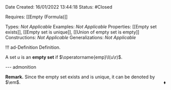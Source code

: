 <br />
<br />

Date Created: 16/01/2022 13:44:18
Status: #Closed

Requires: [[Empty (Formula)]]

Types: _Not Applicable_
Examples: _Not Applicable_ 
Properties: [[Empty set exists]], [[Empty set is unique]], [[Union of empty set is empty]]
Constructions: _Not Applicable_
Generalizations: _Not Applicable_

!!! ad-Definition Definition.

A set $u$ is an **empty set** if $\operatorname{emp}\l(u\r)$.

--- admonition

**Remark.** Since the empty set exists and is unique, it can be denoted by $\em$.<span style="float:right;">$\blacklozenge$</span>
